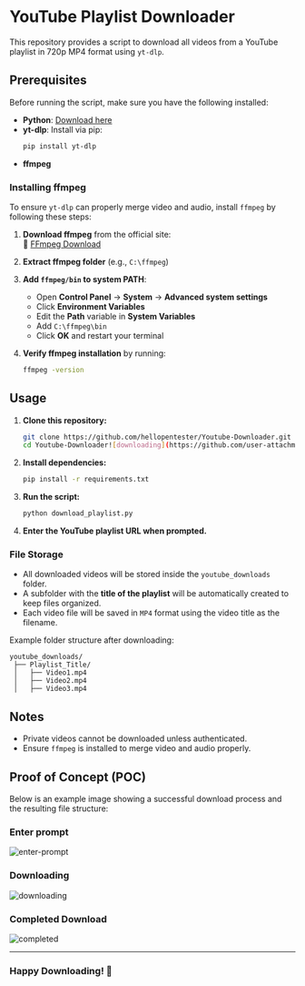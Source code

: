 # YouTube Playlist Downloader

This repository provides a script to download all videos from a YouTube playlist in 720p MP4 format using `yt-dlp`.

## Prerequisites

Before running the script, make sure you have the following installed:

- **Python**: [Download here](https://www.python.org/downloads/)
- **yt-dlp**: Install via pip:
  ```sh
  pip install yt-dlp
  ```
- **ffmpeg**

### Installing ffmpeg

To ensure `yt-dlp` can properly merge video and audio, install `ffmpeg` by following these steps:

1. **Download ffmpeg** from the official site:  
   🔗 [FFmpeg Download](https://ffmpeg.org/download.html)
2. **Extract ffmpeg folder** (e.g., `C:\ffmpeg`)
3. **Add `ffmpeg/bin` to system PATH**:
   - Open **Control Panel** → **System** → **Advanced system settings**
   - Click **Environment Variables**
   - Edit the **Path** variable in **System Variables**
   - Add `C:\ffmpeg\bin`
   - Click **OK** and restart your terminal

4. **Verify ffmpeg installation** by running:
   ```sh
   ffmpeg -version
   ```

## Usage

1. **Clone this repository:**
   ```sh
   git clone https://github.com/hellopentester/Youtube-Downloader.git
   cd Youtube-Downloader![downloading](https://github.com/user-attachments/assets/0a7bdd89-0e8b-4cc4-a2a2-770f0b3bc464)

   ```
2. **Install dependencies:**
   ```sh
   pip install -r requirements.txt
   ```
3. **Run the script:**
   ```sh
   python download_playlist.py
   ```
4. **Enter the YouTube playlist URL when prompted.**

### File Storage

- All downloaded videos will be stored inside the `youtube_downloads` folder.
- A subfolder with the **title of the playlist** will be automatically created to keep files organized.
- Each video file will be saved in `MP4` format using the video title as the filename.

Example folder structure after downloading:
```
youtube_downloads/
 ├── Playlist_Title/
 │   ├── Video1.mp4
 │   ├── Video2.mp4
 │   ├── Video3.mp4
```

## Notes

- Private videos cannot be downloaded unless authenticated.
- Ensure `ffmpeg` is installed to merge video and audio properly.

## Proof of Concept (POC)

Below is an example image showing a successful download process and the resulting file structure:
### Enter prompt
![enter-prompt](https://github.com/user-attachments/assets/9d3618d5-5cd9-49a3-9e48-a5e97d0229c3)

### Downloading
![downloading](https://github.com/user-attachments/assets/e9d9f11c-1935-4b22-88a9-e1e57022121c)

### Completed Download
![completed](https://github.com/user-attachments/assets/2b2b6e7e-81bd-4b2d-b49a-e3b1d13cf5de)



---

### Happy Downloading! 🎥

